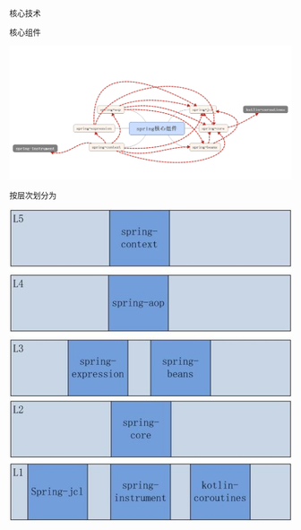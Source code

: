核心技术



核心组件

![图片描述](spring源码学习.assets/5f28db83000139b212360588.png)

按层次划分为

![图片描述](spring源码学习.assets/5ecde6d90001860205310588.jpg)

